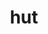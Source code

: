 ---
layout: smileys&emotion
title: hut
emoji: hut
permalink: 🛖.html
image: assets/img/3moji/hut.png
---